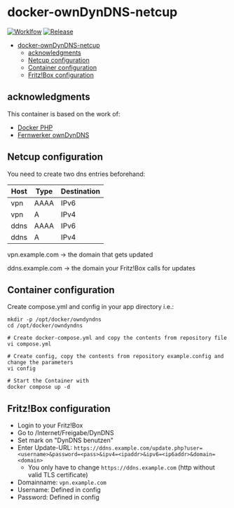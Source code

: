 # docker-ownDynDNS-netcup

[![Worklfow](https://code.offene.cloud/homelab/docker-ownDynDNS-netcup/badges/workflows/build_main.yaml/badge.svg)](https://code.offene.cloud/homelab/docker-ownDynDNS-netcup) [![Release](https://code.offene.cloud/homelab/docker-ownDynDNS-netcup/badges/release.svg)](https://code.offene.cloud/homelab/docker-ownDynDNS-netcup/releases) 

- [docker-ownDynDNS-netcup](#docker-owndyndns-netcup)
  - [acknowledgments](#acknowledgments)
  - [Netcup configuration](#netcup-configuration)
  - [Container configuration](#container-configuration)
  - [Fritz!Box configuration](#fritzbox-configuration)

## acknowledgments

This container is based on the work of:
* [Docker PHP](https://hub.docker.com/_/php)
* [Fernwerker ownDynDNS](https://github.com/fernwerker/ownDynDNS)

## Netcup configuration
You need to create two dns entries beforehand:

| Host     | Type  | Destination  | 
|----------|-------|--------------|
| vpn      | AAAA  | IPv6         | 
| vpn      | A     | IPv4         |
| ddns     | AAAA  | IPv6         | 
| ddns     | A     | IPv4         |

vpn.example.com -> the domain that gets updated

ddns.example.com -> the domain your Fritz!Box calls for updates

## Container configuration
Create compose.yml and config in your app directory i.e.:

```
mkdir -p /opt/docker/owndyndns
cd /opt/docker/owndyndns

# Create docker-compose.yml and copy the contents from repository file
vi compose.yml

# Create config, copy the contents from repository example.config and change the parameters
vi config

# Start the Container with
docker compose up -d
```

## Fritz!Box configuration
* Login to your Fritz!Box
* Go to /Internet/Freigabe/DynDNS
* Set mark on "DynDNS benutzen"
* Enter Update-URL: `https://ddns.example.com/update.php?user=<username>&password=<pass>&ipv4=<ipaddr>&ipv6=<ip6addr>&domain=<domain>`
    * You only have to change `https://ddns.example.com` (http without valid TLS certificate)
* Domainname: `vpn.example.com`
* Username: Defined in config 
* Password: Defined in config
